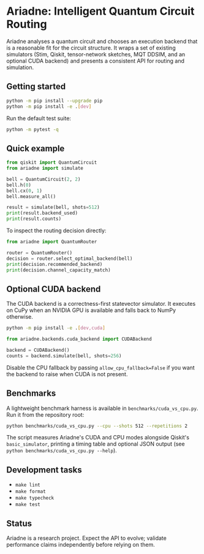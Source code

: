 ﻿# Ariadne: Intelligent Quantum Circuit Routing

Ariadne analyses a quantum circuit and chooses an execution backend that is a
reasonable fit for the circuit structure. It wraps a set of existing simulators
(Stim, Qiskit, tensor-network sketches, MQT DDSIM, and an optional CUDA backend)
and presents a consistent API for routing and simulation.

## Getting started

```bash
python -m pip install --upgrade pip
python -m pip install -e .[dev]
```

Run the default test suite:

```bash
python -m pytest -q
```

## Quick example

```python
from qiskit import QuantumCircuit
from ariadne import simulate

bell = QuantumCircuit(2, 2)
bell.h(0)
bell.cx(0, 1)
bell.measure_all()

result = simulate(bell, shots=512)
print(result.backend_used)
print(result.counts)
```

To inspect the routing decision directly:

```python
from ariadne import QuantumRouter

router = QuantumRouter()
decision = router.select_optimal_backend(bell)
print(decision.recommended_backend)
print(decision.channel_capacity_match)
```

## Optional CUDA backend

The CUDA backend is a correctness-first statevector simulator. It executes on
CuPy when an NVIDIA GPU is available and falls back to NumPy otherwise.

```bash
python -m pip install -e .[dev,cuda]
```

```python
from ariadne.backends.cuda_backend import CUDABackend

backend = CUDABackend()
counts = backend.simulate(bell, shots=256)
```

Disable the CPU fallback by passing ``allow_cpu_fallback=False`` if you want the
backend to raise when CUDA is not present.

## Benchmarks

A lightweight benchmark harness is available in
`benchmarks/cuda_vs_cpu.py`. Run it from the repository root:

```bash
python benchmarks/cuda_vs_cpu.py --cpu --shots 512 --repetitions 2
```

The script measures Ariadne's CUDA and CPU modes alongside Qiskit's
`basic_simulator`, printing a timing table and optional JSON output (see
`python benchmarks/cuda_vs_cpu.py --help`).

## Development tasks

- `make lint`
- `make format`
- `make typecheck`
- `make test`

## Status

Ariadne is a research project. Expect the API to evolve; validate performance
claims independently before relying on them.